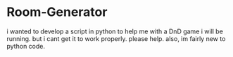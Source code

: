 # Room-Generator
i wanted to develop a script in python to help me with a DnD game i will be running. but i cant get it to work properly. please help. also, im fairly new to python code.
